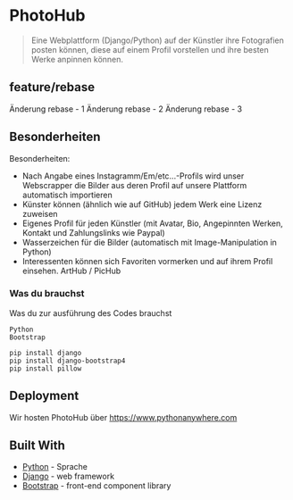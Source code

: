 # PhotoHub

> Eine Webplattform (Django/Python) auf der Künstler ihre Fotografien posten können, diese auf einem Profil vorstellen und ihre besten Werke anpinnen können.

## feature/rebase
Änderung rebase - 1
Änderung rebase - 2
Änderung rebase - 3

## Besonderheiten
Besonderheiten:
- Nach Angabe eines Instagramm/Em/etc...-Profils wird unser Webscrapper die Bilder aus deren Profil auf unsere Plattform automatisch importieren
- Künster können (ähnlich wie auf GitHub) jedem Werk eine Lizenz zuweisen
- Eigenes Profil für jeden Künstler (mit Avatar, Bio, Angepinnten Werken, Kontakt und Zahlungslinks wie Paypal)
- Wasserzeichen für die Bilder (automatisch mit Image-Manipulation in Python)
- Interessenten können sich Favoriten vormerken und auf ihrem Profil einsehen.
ArtHub / PicHub

### Was du brauchst

Was du zur ausführung des Codes brauchst

```
Python
Bootstrap
```

```
pip install django
pip install django-bootstrap4
pip install pillow
```

## Deployment

Wir hosten PhotoHub über https://www.pythonanywhere.com

## Built With

* [Python](https://www.python.org) - Sprache
* [Django](https://www.djangoproject.com) - web framework
* [Bootstrap](https://getbootstrap.com) - front-end component library
